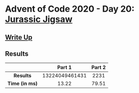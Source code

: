 # Advent of Code 2020 - Day 20: [Jurassic Jigsaw](https://adventofcode.com/2020/day/20)

## [Write Up](https://codingap.github.io/advent-of-code/writeups/2020/day20)

## Results

|                  | **Part 1** | **Part 2** |
| :--------------: | :--------: | :--------: |
|   **Results**    | 13224049461431 | 2231 |
| **Time (in ms)** | 13.22 | 79.51 |
